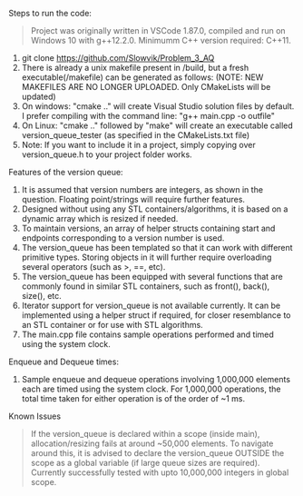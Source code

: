 Steps to run the code:
> Project was originally written in VSCode 1.87.0, compiled and run on Windows 10 with g++12.2.0. Minimumm C++ version required: C++11.
1. git clone https://github.com/Slowvik/Problem_3_AQ
2. There is already a unix makefile present in /build, but a fresh executable(/makefile) can be generated as follows: (NOTE: NEW MAKEFILES ARE NO LONGER UPLOADED. Only CMakeLists will be updated)
3. On windows: "cmake .." will create Visual Studio solution files by default. I prefer compiling with the command line: "g++ main.cpp -o outfile"
4. On Linux: "cmake .." followed by "make" will create an executable called version_queue_tester (as specified in the CMakeLists.txt file)
5. Note: If you want to include it in a project, simply copying over version_queue.h to your project folder works.

Features of the version queue:
1. It is assumed that version numbers are integers, as shown in the question. Floating point/strings will require further features.
2. Designed without using any STL containers/algorithms, it is based on a dynamic array which is resized if needed.
3. To maintain versions, an array of helper structs containing start and endpoints corresponding to a version number is used.
4. The version_queue has been templated so that it can work with different primitive types. Storing objects in it will further require overloading several operators (such as >, ==, etc).
5. The version_queue has been equipped with several functions that are commonly found in similar STL containers, such as front(), back(), size(), etc.
6. Iterator support for version_queue is not available currently. It can be implemented using a helper struct if required, for closer resemblance to an STL container or for use with STL algorithms.
7. The main.cpp file contains sample operations performed and timed using the system clock.

Enqueue and Dequeue times:
1. Sample enqueue and dequeue operations involving 1,000,000 elements each are timed using the system clock. For 1,000,000 operations, the total time taken for either operation is of the order of ~1 ms. 

Known Issues
> If the version_queue is declared within a scope (inside main), allocation/resizing fails at around ~50,000 elements. To navigate around this, it is advised to declare the version_queue OUTSIDE the scope as a global variable (if large queue sizes are required). Currently successfully tested with upto 10,000,000 integers in global scope.
